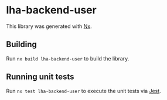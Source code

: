 # lha-backend-user

This library was generated with [Nx](https://nx.dev).

## Building

Run `nx build lha-backend-user` to build the library.

## Running unit tests

Run `nx test lha-backend-user` to execute the unit tests via [Jest](https://jestjs.io).
